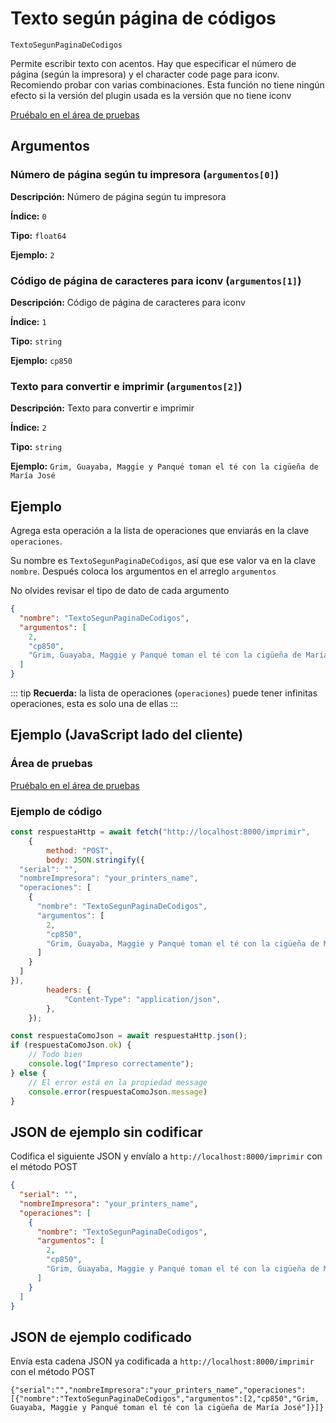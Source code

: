 # Texto según página de códigos

`TextoSegunPaginaDeCodigos`

Permite escribir texto con acentos. Hay que especificar el número de página (según la impresora) y el character code page para iconv. Recomiendo probar con varias combinaciones. Esta función no tiene ningún efecto si la versión del plugin usada es la versión que no tiene iconv




[Pruébalo en el área de pruebas](../area-pruebas.md?operacion=TextoSegunPaginaDeCodigos)

## Argumentos
### Número de página según tu impresora (`argumentos[0]`)



**Descripción:** Número de página según tu impresora

**Índice:** `0`

**Tipo:** `float64`

**Ejemplo:** `2`

### Código de página de caracteres para iconv (`argumentos[1]`)



**Descripción:** Código de página de caracteres para iconv

**Índice:** `1`

**Tipo:** `string`

**Ejemplo:** `cp850`

### Texto para convertir e imprimir (`argumentos[2]`)



**Descripción:** Texto para convertir e imprimir

**Índice:** `2`

**Tipo:** `string`

**Ejemplo:** `Grim, Guayaba, Maggie y Panqué toman el té con la cigüeña de María José`

## Ejemplo

Agrega esta operación a la lista de operaciones que enviarás en la clave `operaciones`.

Su nombre es `TextoSegunPaginaDeCodigos`, así que ese valor va en la clave `nombre`. Después coloca los argumentos en el arreglo `argumentos`

No olvides revisar el tipo de dato de cada argumento


```json
{
  "nombre": "TextoSegunPaginaDeCodigos",
  "argumentos": [
    2,
    "cp850",
    "Grim, Guayaba, Maggie y Panqué toman el té con la cigüeña de María José"
  ]
}
```



::: tip
**Recuerda:** la lista de operaciones (`operaciones`) puede tener infinitas operaciones, esta es solo una de ellas
:::

## Ejemplo (JavaScript lado del cliente)

### Área de pruebas
[Pruébalo en el área de pruebas](../area-pruebas.md?operacion=TextoSegunPaginaDeCodigos)
<Playground urlBase="../.." nombreOperacion="TextoSegunPaginaDeCodigos" :ocultarOperacionesDisponibles="true"/>

### Ejemplo de código
```js
const respuestaHttp = await fetch("http://localhost:8000/imprimir",
    {
        method: "POST",
        body: JSON.stringify({
  "serial": "",
  "nombreImpresora": "your_printers_name",
  "operaciones": [
    {
      "nombre": "TextoSegunPaginaDeCodigos",
      "argumentos": [
        2,
        "cp850",
        "Grim, Guayaba, Maggie y Panqué toman el té con la cigüeña de María José"
      ]
    }
  ]
}),
        headers: {
            "Content-Type": "application/json",
        },
    });

const respuestaComoJson = await respuestaHttp.json();
if (respuestaComoJson.ok) {
    // Todo bien
    console.log("Impreso correctamente");
} else {
    // El error está en la propiedad message
    console.error(respuestaComoJson.message)
}
```

## JSON de ejemplo sin codificar

Codifica el siguiente JSON y envíalo a `http://localhost:8000/imprimir` con el método POST

```json
{
  "serial": "",
  "nombreImpresora": "your_printers_name",
  "operaciones": [
    {
      "nombre": "TextoSegunPaginaDeCodigos",
      "argumentos": [
        2,
        "cp850",
        "Grim, Guayaba, Maggie y Panqué toman el té con la cigüeña de María José"
      ]
    }
  ]
}
```

## JSON de ejemplo codificado

Envía esta cadena JSON ya codificada a `http://localhost:8000/imprimir` con el método POST

```
{"serial":"","nombreImpresora":"your_printers_name","operaciones":[{"nombre":"TextoSegunPaginaDeCodigos","argumentos":[2,"cp850","Grim, Guayaba, Maggie y Panqué toman el té con la cigüeña de María José"]}]}
```
